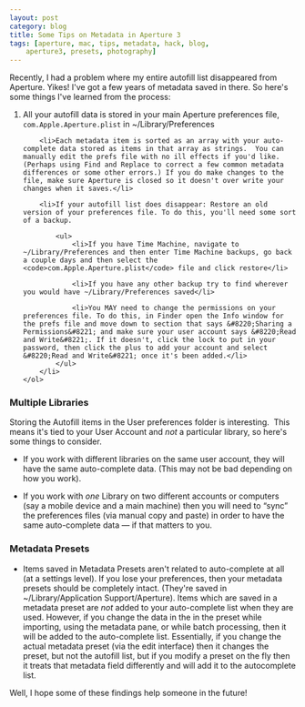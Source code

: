 ```yaml
---
layout: post
category: blog
title: Some Tips on Metadata in Aperture 3
tags: [aperture, mac, tips, metadata, hack, blog,
    aperture3, presets, photography]
---
```


Recently, I had a problem where my entire autofill list disappeared from Aperture. Yikes! I've got a few years of metadata saved in there. So here's some things I've learned from the process:

<div>
    <ol>
        <li>All your autofill data is stored in your main Aperture preferences file, <code>com.Apple.Aperture.plist</code> in ~/Library/Preferences</li>

        <li>Each metadata item is sorted as an array with your auto-complete data stored as items in that array as strings.  You can manually edit the prefs file with no ill effects if you'd like. (Perhaps using Find and Replace to correct a few common metadata differences or some other errors.) If you do make changes to the file, make sure Aperture is closed so it doesn't over write your changes when it saves.</li>

        <li>If your autofill list does disappear: Restore an old version of your preferences file. To do this, you'll need some sort of a backup.

            <ul>
                <li>If you have Time Machine, navigate to ~/Library/Preferences and then enter Time Machine backups, go back a couple days and then select the <code>com.Apple.Aperture.plist</code> file and click restore</li>

                <li>If you have any other backup try to find wherever you would have ~/Library/Preferences saved</li>

                <li>You MAY need to change the permissions on your preferences file. To do this, in Finder open the Info window for the prefs file and move down to section that says &#8220;Sharing a Permissions&#8221; and make sure your user account says &#8220;Read and Write&#8221;. If it doesn't, click the lock to put in your password, then click the plus to add your account and select &#8220;Read and Write&#8221; once it's been added.</li>
            </ul>
        </li>
    </ol>
</div>

<!-- more -->

### Multiple Libraries ###

Storing the Autofill items in the User preferences folder is interesting.  This means it's tied to your User Account and _not_ a particular library, so here's some things to consider.


* If you work with different libraries on the same user account, they will have the same auto-complete data. (This may not be bad depending on how you work).

* If you work with _one_ Library on two different accounts or computers (say a mobile device and a main machine) then you will need to &#8220;sync&#8221; the preferences files (via manual copy and paste) in order to have the same auto-complete data — if that matters to you.


### Metadata Presets ###

* Items saved in Metadata Presets aren't related to auto-complete at all (at a settings level). If you lose your preferences, then your metadata presets should be completely intact. (They're saved in ~/Library/Application Support/Aperture). Items which are saved in a metadata preset are _not_ added to your auto-complete list when they are used. However, if you change the data in the in the preset while importing, using the metadata pane, or while batch processing, then it will be added to the auto-complete list. Essentially, if you change the actual metadata preset (via the edit interface) then it changes the preset, but not the autofill list, but if you modify a preset on the fly then it treats that metadata field differently and will add it to the autocomplete list.


Well, I hope some of these findings help someone in the future!
